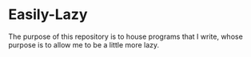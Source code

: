 # Easily-Lazy
The purpose of this repository is to house programs that I write, whose purpose is to allow me to be a little more lazy.
